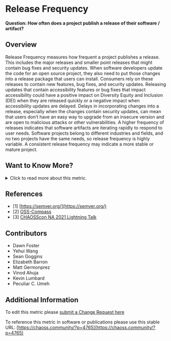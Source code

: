# Release Frequency

**Question: How often does a project publish a release of their software / artifact?**

## Overview
Release Frequency measures how frequent a project publishes a release. This includes the major releases and smaller point releases that might contain bug fixes and security updates.
When software developers update the code for an open source project, they also need to put those changes into a release package that users can install. Consumers rely on these releases to contain new features, bug fixes, and security updates. Releasing updates that contain accessibility features or bug fixes that impact accessibility could have a positive impact on Diversity Equity and Inclusion (DEI) when they are released quickly or a negative impact when accessibility updates are delayed. Delays in incorporating changes into a release, especially when the changes contain security updates, can mean that users don’t have an easy way to upgrade from an insecure version and are open to malicious attacks or other vulnerabilities.
A higher frequency of releases indicates that software artifacts are iterating rapidly to respond to user needs. Software projects belong to different industries and fields, and no two projects have the same needs, so release frequency is highly variable. A consistent release frequency may indicate a more stable or mature project.


## Want to Know More?

<span markdown="1"><details>
<summary>Click to read more about this metric.</summary>

### Data Collection Strategies

In many cases, this data can be collected from the same platform as the source code (e.g., GitHub, GitLab, Gitee); however, some projects may also release code via package managers, web pages, or other locations. The data collection should align with where the project publishes their releases and makes them available to their customers.

### Filters
- Type of release. E.g., major, minor, bug fix, pre-release, alpha, or based on semantic versioning [1].
- Tag name.
- Count. Total number of releases during the period.
- Dates. Creation, publication.
- Period of time. Start and finish date of the period. 
- Size. Bytes or lines of code.

### Visualizations
- Count per time period (i.e., weeks, months, years) over time

These could be grouped by applying the filters defined above. These could be represented as bar charts or as individual points with time running in the X axis.

[OSS-Compass](https://oss-compass.org/) Visualization[2]:
![OSS Compass Recent Releases Count visualization](https://raw.githubusercontent.com/chaoss/wg-common/main/focus-areas/time/images/release-frequency-oss-compass.png)

Visualization of Augur data using Python [3]:
![Releases visualized across time using data from Augur graphed using Python scripts](https://raw.githubusercontent.com/chaoss/wg-common/main/focus-areas/time/images/release-frequency-python-augur.png)
</details></span>


## References
- [1] [https://semver.org/](https://semver.org/)
- [2] [OSS-Compass](https://oss-compass.org/)
- [3] [CHAOSScon NA 2021 Lightning Talk](https://www.youtube.com/watch?v=DynqP2_W1ts)


## Contributors
- Dawn Foster
- Yehui Wang 
- Sean Goggins
- Elizabeth Barron 
- Matt Germonprez
- Vinod Ahuja
- Kevin Lumbard
- Peculiar C. Umeh


## Additional Information
To edit this metric please [submit a Change Request here](https://github.com/chaoss/wg-common/blob/main/focus-areas/time/release-frequency.md)

To reference this metric in software or publications please use this stable URL: [https://chaoss.community/?p=4765](https://chaoss.community/?p=4765)

<!-- # For groupings in the knowledge base
Context tags: Lifecycle, Software
Keyword tags:release, bug fixes, security, version, release cycle, cadence
-->
